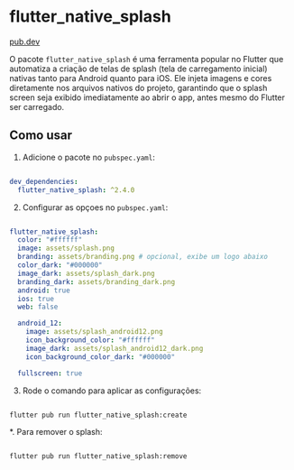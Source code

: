 # flutter_native_splash

[pub.dev](https://pub.dev/packages/flutter_native_splash)

O pacote `flutter_native_splash` é uma ferramenta popular no Flutter que automatiza a criação de telas de splash (tela de carregamento inicial) nativas tanto para Android quanto para iOS. Ele injeta imagens e cores diretamente nos arquivos nativos do projeto, garantindo que o splash screen seja exibido imediatamente ao abrir o app, antes mesmo do Flutter ser carregado.

## Como usar

1. Adicione o pacote no `pubspec.yaml`:

```yaml

dev_dependencies:
  flutter_native_splash: ^2.4.0

```

2. Configurar as opçoes no `pubspec.yaml`:

```yaml

flutter_native_splash:
  color: "#ffffff"
  image: assets/splash.png
  branding: assets/branding.png # opcional, exibe um logo abaixo
  color_dark: "#000000"
  image_dark: assets/splash_dark.png
  branding_dark: assets/branding_dark.png
  android: true
  ios: true
  web: false

  android_12:
    image: assets/splash_android12.png
    icon_background_color: "#ffffff"
    image_dark: assets/splash_android12_dark.png
    icon_background_color_dark: "#000000"

  fullscreen: true

```

3. Rode o comando para aplicar as configurações:

```sh

flutter pub run flutter_native_splash:create

```

*. Para remover o splash:

```sh

flutter pub run flutter_native_splash:remove

```
